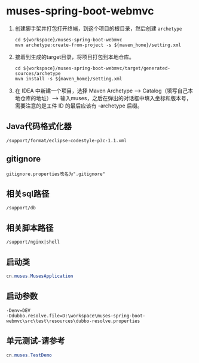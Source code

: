 # muses-spring-boot-webmvc

1. 创建脚手架并打包打开终端，到这个项目的根目录，然后创建 <code>archetype</code>

   ```shell
   cd ${workspace}/muses-spring-boot-webmvc
   mvn archetype:create-from-project -s ${maven_home}/setting.xml
   ```


2. 接着到生成的target目录，将项目打包到本地仓库。

   ```shell
   cd ${workspace}/muses-spring-boot-webmvc/target/generated-sources/archetype
   mvn install -s ${maven_home}/setting.xml
   ```

3. 在 IDEA 中新建一个项目，选择 Maven Archetype --> Catalog（填写自己本地仓库的地址）--> 输入muses，之后在弹出的对话框中填入坐标和版本号，需要注意的是工件 ID 的最后应该有 -archetype 后缀。

## Java代码格式化器
`/support/format/eclipse-codestyle-p3c-1.1.xml`

## gitignore
`gitignore.properties改名为".gitignore"`

## 相关sql路径
`/support/db`

## 相关脚本路径
`/support/nginx|shell`

## 启动类
```java
cn.muses.MusesApplication
```

## 启动参数

```properties
-Denv=DEV
-Ddubbo.resolve.file=D:\workspace\muses-spring-boot-webmvc\src\test\resources\dubbo-resolve.properties
```

## 单元测试-请参考
```java
cn.muses.TestDemo
```

